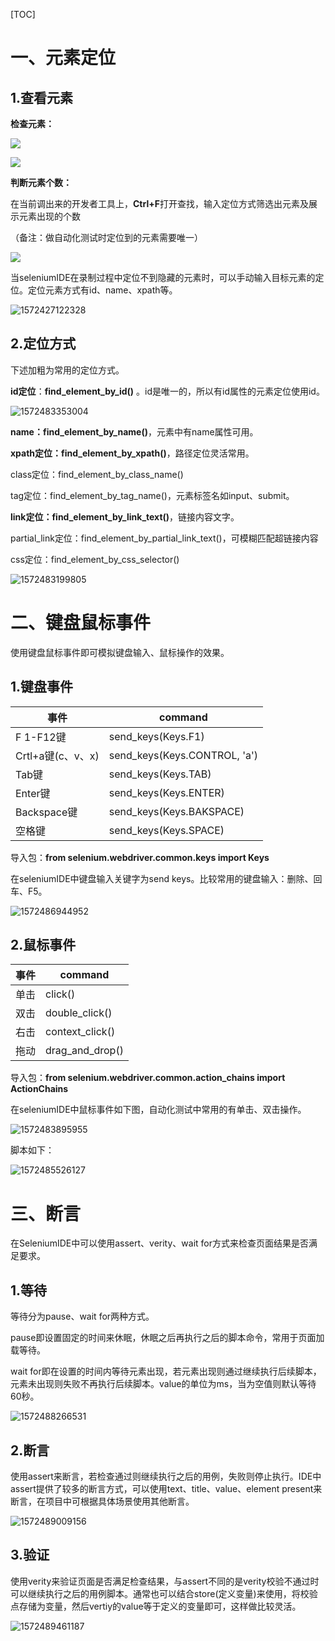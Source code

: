 [TOC]



# 一、元素定位

## 1.查看元素

**检查元素：**

![](assets/查看元素操作1.png)

![](assets/查看元素操作2.png)

**判断元素个数：**

在当前调出来的开发者工具上，**Ctrl+F**打开查找，输入定位方式筛选出元素及展示元素出现的个数

（备注：做自动化测试时定位到的元素需要唯一）

![](assets/判断元素个数.png)

当seleniumIDE在录制过程中定位不到隐藏的元素时，可以手动输入目标元素的定位。定位元素方式有id、name、xpath等。

![1572427122328](assets/SeleniumIDE手动输入定位.png)

## 2.定位方式

下述加粗为常用的定位方式。

**id定位**：**find_element_by_id()**  。id是唯一的，所以有id属性的元素定位使用id。

![1572483353004](assets/id定位.png)



**name：find_element_by_name()**，元素中有name属性可用。

**xpath定位：find_element_by_xpath()**，路径定位灵活常用。

class定位：find_element_by_class_name()

tag定位：find_element_by_tag_name()，元素标签名如input、submit。

**link定位：find_element_by_link_text()**，链接内容文字。

partial_link定位：find_element_by_partial_link_text()，可模糊匹配超链接内容

css定位：find_element_by_css_selector()

![1572483199805](assets/元素定位使用案例.png)

# 二、键盘鼠标事件

使用键盘鼠标事件即可模拟键盘输入、鼠标操作的效果。

## 1.键盘事件

| 事件              | command                      |
| ----------------- | ---------------------------- |
| F 1-F12键         | send_keys(Keys.F1)           |
| Crtl+a键(c、v、x) | send_keys(Keys.CONTROL, 'a') |
| Tab键             | send_keys(Keys.TAB)          |
| Enter键           | send_keys(Keys.ENTER)        |
| Backspace键       | send_keys(Keys.BAKSPACE)     |
| 空格键            | send_keys(Keys.SPACE)        |

导入包：**from selenium.webdriver.common.keys import Keys**

在seleniumIDE中键盘输入关键字为send keys。比较常用的键盘输入：删除、回车、F5。

![1572486944952](assets/键盘事件脚本案例.png)

## 2.鼠标事件

| 事件 | command         |
| ---- | --------------- |
| 单击 | click()         |
| 双击 | double_click()  |
| 右击 | context_click() |
| 拖动 | drag_and_drop() |

导入包：**from selenium.webdriver.common.action_chains import ActionChains**

在seleniumIDE中鼠标事件如下图，自动化测试中常用的有单击、双击操作。

![1572483895955](assets/SeleniumIDE鼠标操作.png)

脚本如下：

![1572485526127](assets/鼠标事件脚本样例.png)



# 三、断言

在SeleniumIDE中可以使用assert、verity、wait for方式来检查页面结果是否满足要求。

## 1.等待

等待分为pause、wait for两种方式。

pause即设置固定的时间来休眠，休眠之后再执行之后的脚本命令，常用于页面加载等待。

wait for即在设置的时间内等待元素出现，若元素出现则通过继续执行后续脚本，元素未出现则失败不再执行后续脚本。value的单位为ms，当为空值则默认等待60秒。

![1572488266531](assets/断言-等待.png)

## 2.断言

使用assert来断言，若检查通过则继续执行之后的用例，失败则停止执行。IDE中assert提供了较多的断言方式，可以使用text、title、value、element present来断言，在项目中可根据具体场景使用其他断言。

![1572489009156](assets/assert断言.png)



## 3.验证

使用verity来验证页面是否满足检查结果，与assert不同的是verity校验不通过时可以继续执行之后的用例脚本。通常也可以结合store(定义变量)来使用，将校验点存储为变量，然后vertiy的value等于定义的变量即可，这样做比较灵活。

![1572489461187](assets/verity验证.png)



